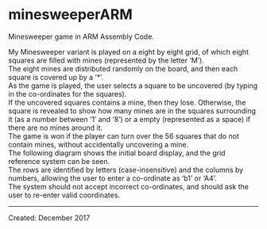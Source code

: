 # minesweeperARM
Minesweeper game in ARM Assembly Code.

My Minesweeper variant is played on a eight by eight grid, of which eight squares are filled with mines (represented by the letter ‘M’).\
The eight mines are distributed randomly on the board, and then each square is covered up by a ‘*’.\
As the game is played, the user selects a square to be uncovered (by typing in the co-ordinates for the squares).\
If the uncovered squares contains a mine, then they lose. Otherwise, the square is revealed to show how many mines are in the squares surrounding it (as a number between ‘1’ and ‘8’) or a empty (represented as a space) if there are no mines around it.  
The game is won if the player can turn over the 56 squares that do not contain mines, without accidentally uncovering a mine.\
The following diagram shows the initial board display, and the grid reference system can be seen.\
The rows are identified by letters (case-insensitive) and the columns by numbers, allowing the user to enter a co-ordinate as ‘b1’ or ‘A4’.\
The system should not accept incorrect co-ordinates, and should ask the user to re-enter valid coordinates.

-----------------------
Created: December 2017
